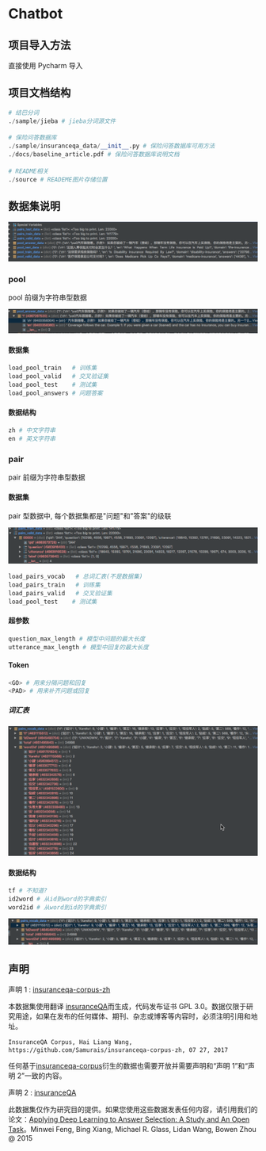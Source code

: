 # Chatbot

<!-- ##如何安装依赖
###方法一
在Pycharm集成环境中直接安装
![](source/2018-03-20-00-22-05.png)
###方法二
命令行
```shell

``` -->

## 项目导入方法

直接使用 Pycharm 导入

## 项目文档结构

```python
# 结巴分词
./sample/jieba # jieba分词源文件

# 保险问答数据库
./sample/insuranceqa_data/__init__.py # 保险问答数据库可用方法
./docs/baseline_article.pdf # 保险问答数据库说明文档

# README相关
./source # READEME图片存储位置
```

## 数据集说明

![](source/2018-03-20-00-41-16.png)

### pool

pool 前缀为字符串型数据

![](source/2018-03-20-00-43-07.png)

#### 数据集

```python
load_pool_train   # 训练集
load_pool_valid   # 交叉验证集
load_pool_test    # 测试集
load_pool_answers # 问题答案
```

#### 数据结构

```python
zh # 中文字符串
en # 英文字符串
```

### pair

pair 前缀为字符串型数据

#### 数据集

pair 型数据中, 每个数据集都是"问题"和"答案"的级联

![](source/2018-03-20-00-54-10.png)

```python
load_pairs_vocab   # 总词汇表(不是数据集)
load_pairs_train   # 训练集
load_pairs_valid   # 交叉验证集
load_pool_test    # 测试集
```

#### 超参数

```python
question_max_length # 模型中问题的最⼤长度
utterance_max_length # 模型中回复的最⼤长度
```

#### Token

```python
<GO> # ⽤来分隔问题和回复
<PAD> # ⽤来补齐问题或回复
```

##### 词汇表

![](source/2018-03-20-00-57-18.png)

#### 数据结构

```python
tf # 不知道?
id2word # 从id到word的字典索引
word2id # 从word到id的字典索引
```

![](source/2018-03-20-01-06-01.png)

## 声明

声明 1 : [insuranceqa-corpus-zh](https://github.com/Samurais/insuranceqa-corpus-zh)

本数据集使用翻译 [insuranceQA](https://github.com/shuzi/insuranceQA)而生成，代码发布证书 GPL 3.0。数据仅限于研究用途，如果在发布的任何媒体、期刊、杂志或博客等内容时，必须注明引用和地址。

```
InsuranceQA Corpus, Hai Liang Wang, https://github.com/Samurais/insuranceqa-corpus-zh, 07 27, 2017
```

任何基于[insuranceqa-corpus](https://github.com/Samurais/insuranceqa-corpus-zh)衍生的数据也需要开放并需要声明和“声明 1”和“声明 2”一致的内容。

声明 2 : [insuranceQA](https://github.com/shuzi/insuranceQA)

此数据集仅作为研究目的提供。如果您使用这些数据发表任何内容，请引用我们的论文：[Applying Deep Learning to Answer Selection: A Study and An Open Task](https://arxiv.org/abs/1508.01585)。Minwei Feng, Bing Xiang, Michael R. Glass, Lidan Wang, Bowen Zhou @ 2015
